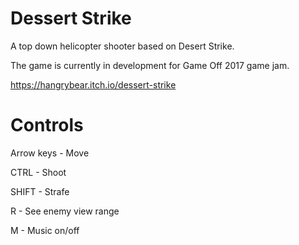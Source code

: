 # Dessert Strike

A top down helicopter shooter based on Desert Strike. 

The game is currently in development for Game Off 2017 game jam.

https://hangrybear.itch.io/dessert-strike

# Controls

Arrow keys - Move

CTRL - Shoot

SHIFT - Strafe

R - See enemy view range

M - Music on/off